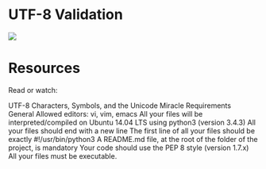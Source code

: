 # UTF-8 Validation 

![](https://www.google.com/url?sa=t&source=web&rct=j&opi=89978449&url=https://m.youtube.com/watch%3Fv%3Dsk4wohDcLLs&ved=2ahUKEwin07_Ds_OAAxUwygIHHY_bBjsQwqsBegQIDxAB&usg=AOvVaw3dGL7BafNOVMfQcMV_aMl4)

# Resources
Read or watch:

UTF-8
Characters, Symbols, and the Unicode Miracle
Requirements
General
Allowed editors: vi, vim, emacs
All your files will be interpreted/compiled on Ubuntu 14.04 LTS using python3 (version 3.4.3)
All your files should end with a new line
The first line of all your files should be exactly #!/usr/bin/python3
A README.md file, at the root of the folder of the project, is mandatory
Your code should use the PEP 8 style (version 1.7.x)
All your files must be executable.

